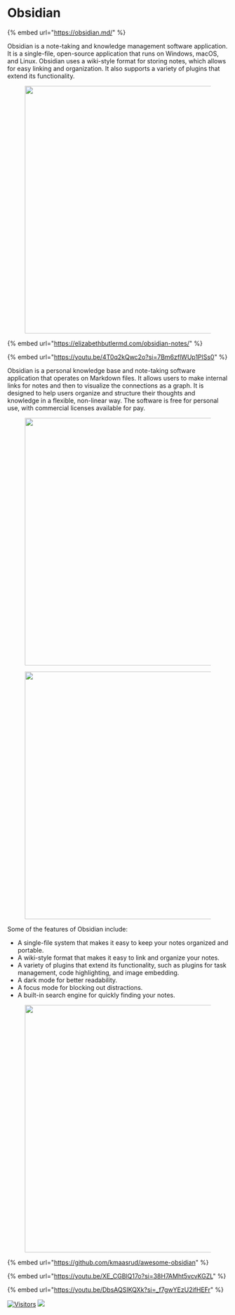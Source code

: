 # Obsidian

{% embed url="https://obsidian.md/" %}

Obsidian is a note-taking and knowledge management software application. It is a single-file, open-source application that runs on Windows, macOS, and Linux. Obsidian uses a wiki-style format for storing notes, which allows for easy linking and organization. It also supports a variety of plugins that extend its functionality.

<figure><img src="https://substackcdn.com/image/fetch/f_auto,q_auto:good,fl_progressive:steep/https%3A%2F%2Fbucketeer-e05bbc84-baa3-437e-9518-adb32be77984.s3.amazonaws.com%2Fpublic%2Fimages%2Fca5ffe35-85d4-49cc-9d00-f46b106e6f13_1165x670.gif" alt="" width="563"><figcaption></figcaption></figure>

{% embed url="https://elizabethbutlermd.com/obsidian-notes/" %}

{% embed url="https://youtu.be/4T0q2kQwc2o?si=7Bm6zflWUp1PlSs0" %}

Obsidian is a personal knowledge base and note-taking software application that operates on Markdown files. It allows users to make internal links for notes and then to visualize the connections as a graph. It is designed to help users organize and structure their thoughts and knowledge in a flexible, non-linear way. The software is free for personal use, with commercial licenses available for pay.

<figure><img src="https://substackcdn.com/image/fetch/w_1456,c_limit,f_webp,q_auto:good,fl_progressive:steep/https%3A%2F%2Fsubstack-post-media.s3.amazonaws.com%2Fpublic%2Fimages%2F73a62705-a55d-46d8-9b6f-3b4ca9d2260a_2690x1862.jpeg" alt="" width="563"><figcaption></figcaption></figure>

<figure><img src="https://substackcdn.com/image/fetch/f_auto,q_auto:good,fl_progressive:steep/https%3A%2F%2Fsubstack-post-media.s3.amazonaws.com%2Fpublic%2Fimages%2Facebcfee-e9fa-42f1-8893-30a050734f29_3584x2186.jpeg" alt="" width="563"><figcaption></figcaption></figure>

Some of the features of Obsidian include:

* A single-file system that makes it easy to keep your notes organized and portable.
* A wiki-style format that makes it easy to link and organize your notes.
* A variety of plugins that extend its functionality, such as plugins for task management, code highlighting, and image embedding.
* A dark mode for better readability.
* A focus mode for blocking out distractions.
* A built-in search engine for quickly finding your notes.

<figure><img src="https://upload.wikimedia.org/wikipedia/commons/9/9c/Obsidian_desktop_demo_workflow.jpg" alt="" width="563"><figcaption></figcaption></figure>

{% embed url="https://github.com/kmaasrud/awesome-obsidian" %}

{% embed url="https://youtu.be/XE_CGBlQ17o?si=38H7AMht5vcvKGZL" %}

{% embed url="https://youtu.be/DbsAQSIKQXk?si=_f7gwYEzU2ifHEFr" %}

[![Visitors](https://api.visitorbadge.io/api/visitors?path=https%3A%2F%2Fgithub.com%2Fdrshahizan\&labelColor=%23697689\&countColor=%23555555\&style=plastic)](https://visitorbadge.io/status?path=https%3A%2F%2Fgithub.com%2Fdrshahizan) ![](https://hit.yhype.me/github/profile?user\_id=81284918)
